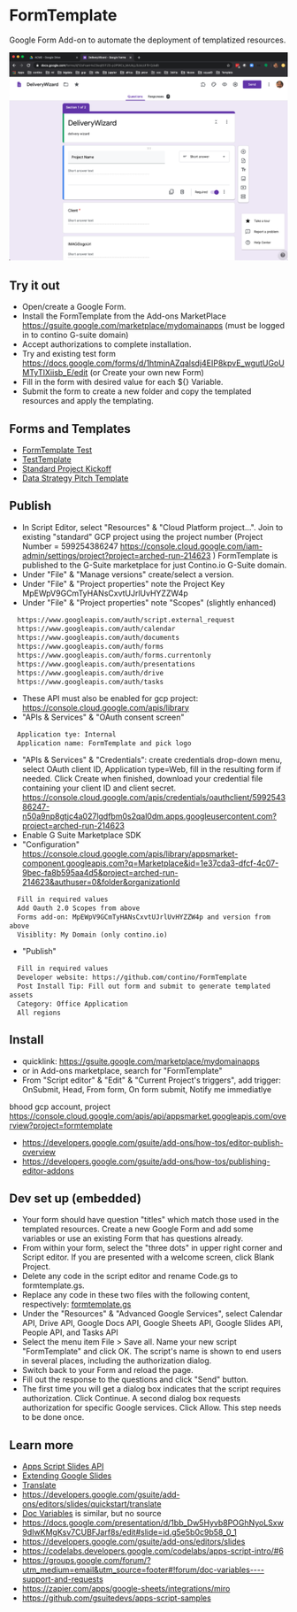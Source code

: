 # FormTemplate
Google Form Add-on to automate the deployment of templatized resources.

![FormTemplate](FormTemplate.png)

## Try it out
* Open/create a Google Form.
* Install the FormTemplate from the Add-ons MarketPlace https://gsuite.google.com/marketplace/mydomainapps (must be logged in to contino G-suite domain)
* Accept authorizations to complete installation.
* Try and existing test form https://docs.google.com/forms/d/1htminAZqalsdj4EIP8kpvE_wgutUGoUMTyTIXiisb_E/edit (or Create your own new Form)
* Fill in the form with desired value for each ${} Variable. 
* Submit the form to create a new folder and copy the templated resources and apply the templating.

## Forms and Templates
* [FormTemplate Test](https://docs.google.com/forms/d/1htminAZqalsdj4EIP8kpvE_wgutUGoUMTyTIXiisb_E/edit)
* [TestTemplate](https://docs.google.com/presentation/d/1fqtCE8iTxzaf1ZgcICB_qb4cjEaFoOuXnj9xG6PlMH8/edit#slide=id.g5e5b0c9b58_0_1)
* [Standard Project Kickoff](https://docs.google.com/presentation/d/1bb_Dw5Hyvb8POGhNyoLSxw9dIwKMgKsv7CUBFJarf8s)
* [Data Strategy Pitch Template](https://docs.google.com/presentation/d/1LYlnNRtLgAOS29H29M5cUGtHKIVFtpKJsvPIzQzQi0U/edit#slide=id.g7ebd95ecfd_0_316)

## Publish
* In Script Editor, select "Resources" & "Cloud Platform project...".  Join to existing "standard" GCP project using the project number (Project Number = 599254386247 https://console.cloud.google.com/iam-admin/settings/project?project=arched-run-214623 )
FormTemplate is published to the G-Suite marketplace for just Contino.io G-Suite domain.
* Under "File" & "Manage versions" create/select a version.
* Under "File" & "Project properties" note the Project Key MpEWpV9GCmTyHANsCxvtUJrlUvHYZZW4p
* Under "File" & "Project properties" note "Scopes" (slightly enhanced)
```
  https://www.googleapis.com/auth/script.external_request
  https://www.googleapis.com/auth/calendar
  https://www.googleapis.com/auth/documents
  https://www.googleapis.com/auth/forms
  https://www.googleapis.com/auth/forms.currentonly
  https://www.googleapis.com/auth/presentations
  https://www.googleapis.com/auth/drive
  https://www.googleapis.com/auth/tasks
```
* These API must also be enabled for gcp project: https://console.cloud.google.com/apis/library
* "APIs & Services" & "OAuth consent screen"
```
  Application tye: Internal
  Application name: FormTemplate and pick logo 
```
* "APIs & Services" & "Credentials": create credentials drop-down menu, select OAuth client ID, Application type=Web, fill in the resulting form if needed. Click Create when finished, download your credential file containing your client ID and client secret.
https://console.cloud.google.com/apis/credentials/oauthclient/599254386247-n50a9np8gtjc4a027lgdfbm0s2qal0dm.apps.googleusercontent.com?project=arched-run-214623
* Enable G Suite Marketplace SDK 
* "Configuration"
https://console.cloud.google.com/apis/library/appsmarket-component.googleapis.com?q=Marketplace&id=1e37cda3-dfcf-4c07-9bec-fa8b595aa4d5&project=arched-run-214623&authuser=0&folder&organizationId
```
  Fill in required values
  Add Oauth 2.0 Scopes from above
  Forms add-on: MpEWpV9GCmTyHANsCxvtUJrlUvHYZZW4p and version from above
  Visiblity: My Domain (only contino.io)
```
* "Publish"
```
  Fill in required values
  Developer website: https://github.com/contino/FormTemplate
  Post Install Tip: Fill out form and submit to generate templated assets
  Category: Office Application
  All regions
```

## Install
* quicklink: https://gsuite.google.com/marketplace/mydomainapps
* or in Add-ons marketplace, search for "FormTemplate"
* From "Script editor" & "Edit" & "Current Project's triggers", add trigger: OnSubmit, Head, From form, On form submit, Notify me immediatlye


bhood gcp account, project https://console.cloud.google.com/apis/api/appsmarket.googleapis.com/overview?project=formtemplate
* https://developers.google.com/gsuite/add-ons/how-tos/editor-publish-overview
* https://developers.google.com/gsuite/add-ons/how-tos/publishing-editor-addons

## Dev set up (embedded)
* Your form should have question "titles" which match those used in the templated resources. Create a new Google Form and add some variables or use an existing Form that has questions already.
* From within your form, select the "three dots" in upper right corner and Script editor. If you are presented with a welcome screen, click Blank Project.
* Delete any code in the script editor and rename Code.gs to formtemplate.gs.
* Replace any code in these two files with the following content, respectively:
[formtemplate.gs](template.gs)
* Under the "Resources" & "Advanced Google Services", select Calendar API, Drive API, Google Docs API, Google Sheets API, Google Slides API, People API, and Tasks API
* Select the menu item File > Save all. Name your new script "FormTemplate" and click OK. The script's name is shown to end users in several places, including the authorization dialog.
* Switch back to your Form and reload the page.
* Fill out the response to the questions and click "Send" button.
* The first time you will get a dialog box indicates that the script requires authorization. Click Continue. A second dialog box requests authorization for specific Google services. Click Allow. This step needs to be done once.

## Learn more
* [Apps Script Slides API](https://developers.google.com/apps-script/reference/slides)
* [Extending Google Slides](https://developers.google.com/apps-script/guides/slides)
* [Translate](https://developers.google.com/apps-script/guides/slides/samples/translate)
* https://developers.google.com/gsuite/add-ons/editors/slides/quickstart/translate
* [Doc Variables](http://docvariables.com/) is similar, but no source
* https://docs.google.com/presentation/d/1bb_Dw5Hyvb8POGhNyoLSxw9dIwKMgKsv7CUBFJarf8s/edit#slide=id.g5e5b0c9b58_0_1
* https://developers.google.com/gsuite/add-ons/editors/slides
* https://codelabs.developers.google.com/codelabs/apps-script-intro/#6
* https://groups.google.com/forum/?utm_medium=email&utm_source=footer#!forum/doc-variables----support-and-requests
* https://zapier.com/apps/google-sheets/integrations/miro
* https://github.com/gsuitedevs/apps-script-samples
